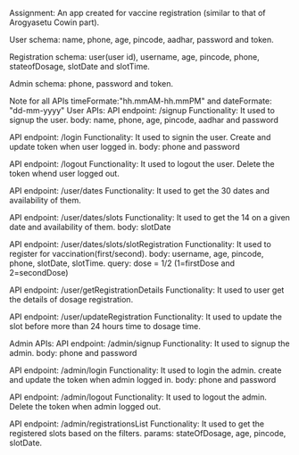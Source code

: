 Assignment: An app created for vaccine registration (similar to that of Arogyasetu Cowin part).

User schema: name, phone, age, pincode, aadhar, password and token.

Registration schema: user(user id), username, age, pincode, phone, stateofDosage, slotDate and slotTime.

Admin schema: phone, password and token.

Note for all APIs timeFormate:"hh.mmAM-hh.mmPM" and dateFormate: "dd-mm-yyyy"
User APIs:
API endpoint: /signup
Functionality: It used to signup the user.
body: name, phone, age, pincode, aadhar and password

API endpoint: /login
Functionality: It used to signin the user. Create and update token when user logged in.
body: phone and password

API endpoint: /logout
Functionality: It used to logout the user. Delete the token whend user logged out.

API endpoint: /user/dates
Functionality: It used to get the 30 dates and availability of them.

API endpoint: /user/dates/slots
Functionality: It used to get the 14 on a given date and availability of them.
body: slotDate

API endpoint: /user/dates/slots/slotRegistration
Functionality: It used to register for vaccination(first/second).
body: username, age, pincode, phone, slotDate, slotTime.
query: dose = 1/2 (1=firstDose and 2=secondDose)

API endpoint: /user/getRegistrationDetails
Functionality: It used to user get the details of dosage registration.

API endpoint: /user/updateRegistration
Functionality: It used to update the slot before more than 24 hours time to dosage time.

Admin APIs:
API endpoint: /admin/signup
Functionality: It used to signup the admin.
body: phone and password

API endpoint: /admin/login
Functionality: It used to login the admin. create and update the token when admin logged in.
body: phone and password

API endpoint: /admin/logout
Functionality: It used to logout the admin. Delete the token when admin logged out.

API endpoint: /admin/registrationsList
Functionality: It used to get the registered slots based on the filters.
params: stateOfDosage, age, pincode, slotDate.
